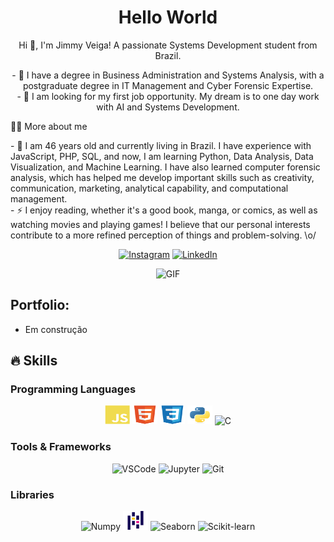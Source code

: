 <!-- Título -->
<h1 align="center">Hello World</h1>

<!-- Apresentação -->
<p align="center">
  Hi 👋, I'm Jimmy Veiga! A passionate Systems Development student from Brazil.
</p>

<p align="center">
  - 🌱 I have a degree in Business Administration and Systems Analysis, with a postgraduate degree in IT Management and Cyber Forensic Expertise.
  <br>
  - 🔭 I am looking for my first job opportunity. My dream is to one day work with AI and Systems Development.
</p>

  <summary>👨‍💻 More about me</summary>
  <p>
    - 💬 I am 46 years old and currently living in Brazil. I have experience with JavaScript, PHP, SQL, and now, I am learning Python, Data Analysis, Data Visualization, and Machine Learning. I have also learned computer forensic analysis, which has helped me develop important skills such as creativity, communication, marketing, analytical capability, and computational management.
    <br>
    - ⚡ I enjoy reading, whether it's a good book, manga, or comics, as well as watching movies and playing games! I believe that our personal interests contribute to a more refined perception of things and problem-solving. \o/
  </p>

<!-- Links -->
<p align="center">
  <a href="https://www.instagram.com/veigajimmy/"><img src="https://img.shields.io/badge/Instagram-E4405F?style=for-the-badge&logo=instagram&logoColor=white" alt="Instagram"></a>
  <a href="https://www.linkedin.com/in/jimmy-richard-de-sena-veiga-430b16228/"><img src="https://img.shields.io/badge/LinkedIn-0077B5?style=for-the-badge&logo=linkedin&logoColor=white" alt="LinkedIn"></a>
</p>

<!-- GIF -->
<p align="center">
  <img src="https://i.gifer.com/75lD.gif" height="150" alt="GIF">
</p>

<!-- Portfolio -->
## Portfolio:
- Em construção

## 🔥 Skills
<!-- Skills: Programming Languages -->
<h3>Programming Languages</h3>
<p align="center">
  <img src="https://raw.githubusercontent.com/devicons/devicon/master/icons/javascript/javascript-plain.svg" alt="JavaScript" height="30" width="40">
  <img src="https://raw.githubusercontent.com/devicons/devicon/master/icons/html5/html5-original.svg" alt="HTML" height="30" width="40">
  <img src="https://raw.githubusercontent.com/devicons/devicon/master/icons/css3/css3-original.svg" alt="CSS" height="30" width="40">
  <img src="https://raw.githubusercontent.com/devicons/devicon/master/icons/python/python-original.svg" alt="Python" height="30" width="40">
  <img src="https://cdn.jsdelivr.net/gh/devicons/devicon/icons/c/c-original.svg" alt="C" height="30" width="40">
</p>

<!-- Skills: Tools & Frameworks -->
<h3>Tools & Frameworks</h3>
<p align="center">
  <img src="https://cdn.jsdelivr.net/gh/devicons/devicon/icons/vscode/vscode-original.svg" alt="VSCode" height="30" width="40">
  <img src="https://cdn.jsdelivr.net/gh/devicons/devicon/icons/jupyter/jupyter-original.svg" alt="Jupyter" height="30" width="40">
  <img src="https://cdn.jsdelivr.net/gh/devicons/devicon/icons/git/git-original.svg" alt="Git" height="30" width="40">
</p>

<!-- Skills: Libraries -->
<h3>Libraries</h3>
<p align="center">
  <img src="https://cdn.jsdelivr.net/gh/devicons/devicon/icons/numpy/numpy-original.svg" alt="Numpy" height="30" width="40">
  <img src="https://raw.githubusercontent.com/devicons/devicon/2ae2a900d2f041da66e950e4d48052658d850630/icons/pandas/pandas-original.svg" alt="Pandas" height="30" width="40">
  <img src="https://seaborn.pydata.org/_images/logo-mark-lightbg.svg" alt="Seaborn" height="40" width="40">
  <img src="https://upload.wikimedia.org/wikipedia/commons/0/05/Scikit_learn_logo_small.svg" alt="Scikit-learn" height="40" width="40">
</p>
